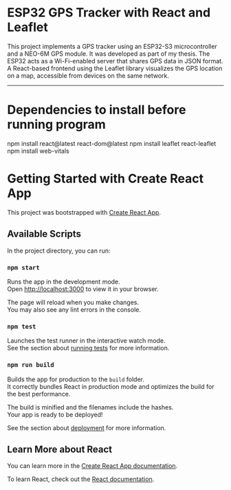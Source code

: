 
# ESP32 GPS Tracker with React and Leaflet

This project implements a GPS tracker using an ESP32-S3 microcontroller and a NEO-6M GPS module. 
It was developed as part of my thesis. 
The ESP32 acts as a Wi-Fi-enabled server that shares GPS data in JSON format. 
A React-based frontend using the Leaflet library visualizes the GPS location on a map, 
accessible from devices on the same network.

---

# Dependencies to install before running program
npm install react@latest react-dom@latest
npm install leaflet react-leaflet
npm install web-vitals

# Getting Started with Create React App

This project was bootstrapped with [Create React App](https://github.com/facebook/create-react-app).

## Available Scripts

In the project directory, you can run:

### `npm start`

Runs the app in the development mode.\
Open [http://localhost:3000](http://localhost:3000) to view it in your browser.

The page will reload when you make changes.\
You may also see any lint errors in the console.

### `npm test`

Launches the test runner in the interactive watch mode.\
See the section about [running tests](https://facebook.github.io/create-react-app/docs/running-tests) for more information.

### `npm run build`

Builds the app for production to the `build` folder.\
It correctly bundles React in production mode and optimizes the build for the best performance.

The build is minified and the filenames include the hashes.\
Your app is ready to be deployed!

See the section about [deployment](https://facebook.github.io/create-react-app/docs/deployment) for more information.


## Learn More about React

You can learn more in the [Create React App documentation](https://facebook.github.io/create-react-app/docs/getting-started).

To learn React, check out the [React documentation](https://reactjs.org/).

